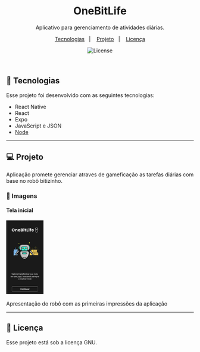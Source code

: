 <h1 align="center"> OneBitLife </h1>

<p align="center" >
Aplicativo para gerenciamento de atividades diárias.
</p>

<p align="center">
  <a href="#-tecnologias">Tecnologias</a>&nbsp;&nbsp;&nbsp;|&nbsp;&nbsp;&nbsp;
  <a href="#-projeto">Projeto</a>&nbsp;&nbsp;&nbsp;|&nbsp;&nbsp;&nbsp;
  <a href="#memo-licença">Licença</a>
</p>

<p align="center">
  <img alt="License" src="https://img.shields.io/badge/licence-Gnu-white">
</p>

<br>

## 🚀 Tecnologias

Esse projeto foi desenvolvido com as seguintes tecnologias:

- React Native
- React
- Expo
- JavaScript e JSON
- [Node](https://nodejs.org/)

---

## 💻 Projeto

Aplicação promete gerenciar atraves de gameficação as tarefas diárias com base no robô bitizinho.

### :iphone: Imagens
<h4>Tela inicial</h4>
<img src="./github/initialPage.jpeg" style="width: 100px">
<p>Apresentação do robô com as primeiras impressões da aplicação</p>

---

## :memo: Licença

Esse projeto está sob a licença GNU.
